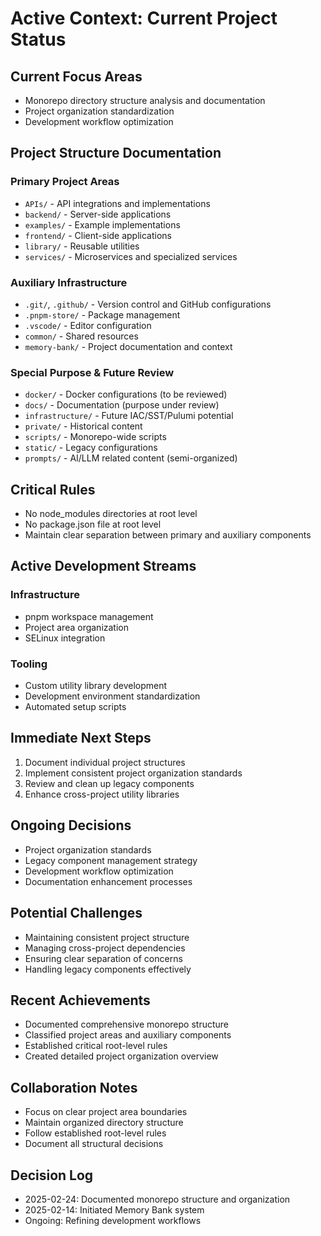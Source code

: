 # Active Context: Current Project Status

## Current Focus Areas

- Monorepo directory structure analysis and documentation
- Project organization standardization
- Development workflow optimization

## Project Structure Documentation

### Primary Project Areas

- `APIs/` - API integrations and implementations
- `backend/` - Server-side applications
- `examples/` - Example implementations
- `frontend/` - Client-side applications
- `library/` - Reusable utilities
- `services/` - Microservices and specialized services

### Auxiliary Infrastructure

- `.git/`, `.github/` - Version control and GitHub configurations
- `.pnpm-store/` - Package management
- `.vscode/` - Editor configuration
- `common/` - Shared resources
- `memory-bank/` - Project documentation and context

### Special Purpose & Future Review

- `docker/` - Docker configurations (to be reviewed)
- `docs/` - Documentation (purpose under review)
- `infrastructure/` - Future IAC/SST/Pulumi potential
- `private/` - Historical content
- `scripts/` - Monorepo-wide scripts
- `static/` - Legacy configurations
- `prompts/` - AI/LLM related content (semi-organized)

## Critical Rules

- No node_modules directories at root level
- No package.json file at root level
- Maintain clear separation between primary and auxiliary components

## Active Development Streams

### Infrastructure

- pnpm workspace management
- Project area organization
- SELinux integration

### Tooling

- Custom utility library development
- Development environment standardization
- Automated setup scripts

## Immediate Next Steps

1. Document individual project structures
2. Implement consistent project organization standards
3. Review and clean up legacy components
4. Enhance cross-project utility libraries

## Ongoing Decisions

- Project organization standards
- Legacy component management strategy
- Development workflow optimization
- Documentation enhancement processes

## Potential Challenges

- Maintaining consistent project structure
- Managing cross-project dependencies
- Ensuring clear separation of concerns
- Handling legacy components effectively

## Recent Achievements

- Documented comprehensive monorepo structure
- Classified project areas and auxiliary components
- Established critical root-level rules
- Created detailed project organization overview

## Collaboration Notes

- Focus on clear project area boundaries
- Maintain organized directory structure
- Follow established root-level rules
- Document all structural decisions

## Decision Log

- 2025-02-24: Documented monorepo structure and organization
- 2025-02-14: Initiated Memory Bank system
- Ongoing: Refining development workflows

